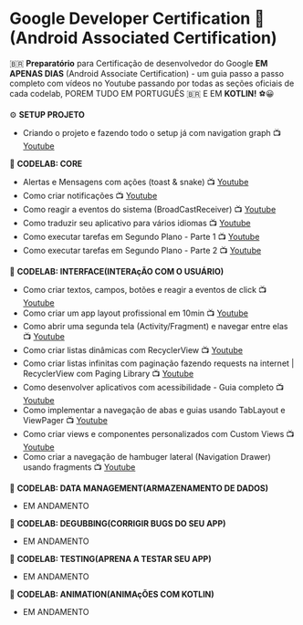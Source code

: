 # Google Developer Certification 🥇 (Android Associated Certification)

🇧🇷 **Preparatório** para Certificação de desenvolvedor do Google **EM APENAS DIAS** (Android Associate Certification) - um guia passo a passo completo com vídeos no Youtube passando por todas as seções oficiais de cada codelab, POREM TUDO EM PORTUGUÊS 🇧🇷 E EM **KOTLIN!** ⚽😀

⚙️ **SETUP PROJETO**
- Criando o projeto e fazendo todo o setup já com navigation graph 📺 [Youtube](https://youtu.be/NjhT6ZA62LQ) 


🧪 **CODELAB: CORE**
- Alertas e Mensagens com ações (toast & snake) 📺 [Youtube](https://youtu.be/9vfXfq1RfTo) 
- Como criar notificações 📺 [Youtube](https://youtu.be/iDlRsZ-hAU8)
- Como reagir a eventos do sistema (BroadCastReceiver) 📺 [Youtube](https://youtu.be/vGwr9XZ8xDY)
- Como traduzir seu aplicativo para vários idiomas 📺 [Youtube](https://youtu.be/XHT5RXsp8uM)
- Como executar tarefas em Segundo Plano - Parte 1 📺 [Youtube](https://youtu.be/5AGWzq9JpYo)
- Como executar tarefas em Segundo Plano - Parte 2 📺 [Youtube](https://youtu.be/MJpeoRopmgw)


🧪 **CODELAB: INTERFACE(INTERAçÃO COM O USUÁRIO)**
- Como criar textos, campos, botões e reagir a eventos de click 📺 [Youtube](https://youtu.be/qE5lZRSrgxo) 
- Como criar um app layout profissional em 10min 📺 [Youtube](https://youtu.be/XBUbvKczRRI) 
- Como abrir uma segunda tela (Activity/Fragment) e navegar entre elas 📺 [Youtube](https://youtu.be/5gqNUeNi9es) 
- Como criar listas dinâmicas com RecyclerView 📺 [Youtube](https://youtu.be/Da3PCGnIagE)
- Como criar listas infinitas com paginação fazendo requests na internet | RecyclerView com Paging Library 📺 [Youtube](https://youtu.be/lAAlxi2IH0U) 
- Como desenvolver aplicativos com acessibilidade - Guia completo 📺 [Youtube](https://youtu.be/riAGnGv5aAs)
- Como implementar a navegação de abas e guias usando TabLayout e ViewPager 📺 [Youtube](https://youtu.be/SGazP_G4ek0)
- Como criar views e componentes personalizados com Custom Views 📺 [Youtube](https://youtu.be/fpNEife2cYo)
- Como criar a navegação de hambuger lateral (Navigation Drawer) usando fragments 📺 [Youtube](https://youtu.be/X5B8Q6q22FU)


🧪 **CODELAB: DATA MANAGEMENT(ARMAZENAMENTO DE DADOS)**
- EM ANDAMENTO


🧪 **CODELAB: DEGUBBING(CORRIGIR BUGS DO SEU APP)**
- EM ANDAMENTO


🧪 **CODELAB: TESTING(APRENA A TESTAR SEU APP)**
- EM ANDAMENTO


🧪 **CODELAB: ANIMATION(ANIMAçÕES COM KOTLIN)**
- EM ANDAMENTO
